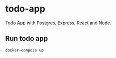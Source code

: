 # todo-app

Todo App with Postgres, Express, React and Node.

## Run todo app

```shell
docker-compose up
```
